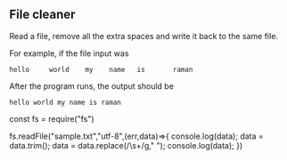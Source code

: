 ## File cleaner
Read a file, remove all the extra spaces and write it back to the same file.

For example, if the file input was
```
hello     world    my    name   is       raman
```

After the program runs, the output should be

```
hello world my name is raman
```
const fs = require("fs")

fs.readFile("sample.txt","utf-8",(err,data)=>{
    console.log(data);
    data = data.trim();
    data = data.replace(/\s+/g," ");
    console.log(data);
})